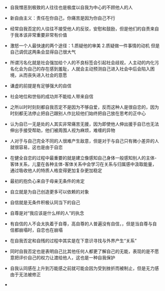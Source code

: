 - 自我憎恶到极致的人往往也是极度以自我为中心的不顾他人的人

- 新自由主义：责任在你自己，你痛苦是因为你自己不行
- 经常自我否定的人往往不接受他人的反驳，安慰和鼓励，但是他们的自责来自于我本该非常重要非常有价值
- 激怒一个人最快速的两个途径：1.质疑他的审美 2.质疑做一件事情的动机   但是自己调侃这两条会显得自己很大气
- 所谓污名化就是社会强加给个人的不良标签会引起社会歧视，人主动的内化污名化会为自己的存在感到羞耻，人就会主动预测自己进入社会中后会陷入困境，从而丧失进入社会的意愿
- 谦虚的前提是有足够强大的自信
- 社会地位和世俗的成功并不能给人带来自信
- 之所以时时刻刻都自我否定不是因为不够自爱，反而这种人是很自恋的，因为时刻都无法停止把自己跟别人作比较他们始终把自己放在思考的正中心
- 认为自已一无是处的人其实非常痛苦无援，因为即使他人伸出援手自已也无法伸出手接受帮助，他们被周围人视为麻烦，难缠的异物

- 人对于与自己完全不同的人很难产生敌意，但是对于与自己只有微小差异的人就很容易，这也是由于自恋

- 在健全自恋的过程中最重要的就是建立像感知自己身体一般感知别人的主体-客体关系，儿童在各种主体-客体关系中会学习在关系与归属感中汲取能量，通过吸收他人的特质人格变得更加复杂更加稳定

- 最初的抱负心来自于母亲无条件的肯定
- 自立就是为自己创造更多可以依赖的对象
- 自信就是无条件积极认同当下的自己
- 自尊是对“我应该是什么样的人”的执念
- 有自信的人不会太执着于自尊，高自尊的人普遍没有自信，，但是当自尊与自信都崩塌时，自恋也在崩塌
- 在自我否定和自残的过程中其实是在下意识寻找与外界产生“关系”
- 同时自我否定也是表明自己比其他任何人都更了解自己的无能，表现的是不愿意把评价自己的权力让渡给他人，这也是一种自我保护
- 自我认同感在上升到万能感之前就可能会因为受到挫折而被制止，但是无力感由于无法被修正

- 

